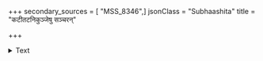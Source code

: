 +++
secondary_sources = [ "MSS_8346",]
jsonClass = "Subhaashita"
title = "कटीतटनिकुञ्जेषु सञ्चरन्"

+++

<details><summary>Text</summary>

कटीतटनिकुञ्जेषु संचरन् वातकुञ्जरः।  
एरण्डतैलसिंहस्य गन्धमाघ्राय धावति॥
</details>
